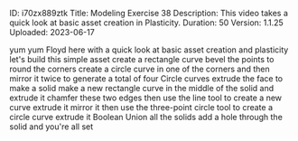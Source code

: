 ID: i70zx889ztk
Title: Modeling Exercise 38
Description: This video takes a quick look at basic asset creation in Plasticity.
Duration: 50
Version: 1.1.25
Uploaded: 2023-06-17

yum yum Floyd here with a quick look at
basic asset creation and plasticity
let's build this simple asset create a
rectangle curve bevel the points to
round the corners create a circle curve
in one of the corners and then mirror it
twice to generate a total of four Circle
curves extrude the face to make a solid
make a new rectangle curve in the middle
of the solid and extrude it
chamfer these two edges
then use the line tool to create a new
curve
extrude it mirror it then use the
three-point circle tool to create a
circle curve
extrude it Boolean Union all the solids
add a hole through the solid and you're
all set

